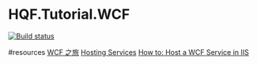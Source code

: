 # HQF.Tutorial.WCF
[![Build status](https://ci.appveyor.com/api/projects/status/rh94a4lbniy8iam8?svg=true)](https://ci.appveyor.com/project/huoxudong125/hqf-tutorial-wcf)  

#resources
[WCF 之旅](http://www.cnblogs.com/artech/archive/2007/09/15/893838.html) 
[Hosting Services](https://msdn.microsoft.com/en-us/library/ms730158(v=vs.110).aspx)  
[How to: Host a WCF Service in IIS](https://msdn.microsoft.com/en-us/library/ms733766(v=vs.110).aspx)    
